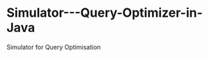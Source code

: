 Simulator---Query-Optimizer-in-Java
===================================

Simulator for Query Optimisation
